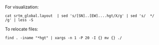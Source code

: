 For visualization:

    cat srtm_global.layout  | sed 's/[SN]..[EW]....hgt/X/g' | sed 's/  */ /g' | less -S

To relocate files:

    find . -iname "*hgt" | xargs -n 1 -P 20 -I {} mv {} ./